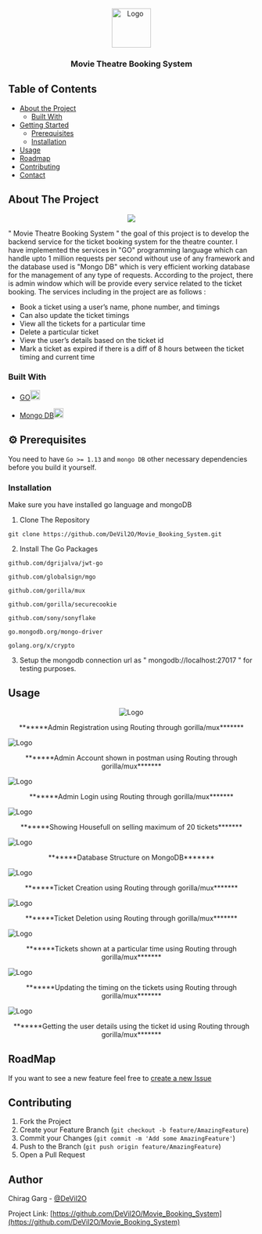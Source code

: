 

<!-- PROJECT LOGO -->
<br />
<p align="center">
  <a href="https://github.com/DeVil2O/Movie_Booking_System">
    <img src="cinema.png" alt="Logo" width="80" height="80">
  </a>

  <h3 align="center">Movie Theatre Booking System</h3>

</p>

## Table of Contents

* [About the Project](#about-the-project)
  * [Built With](#built-with)
* [Getting Started](#getting-started)
  * [Prerequisites](#prerequisites)
  * [Installation](#installation)
* [Usage](#usage)
* [Roadmap](#roadmap)
* [Contributing](#contributing)
* [Contact](#contact)

<!-- ABOUT THE PROJECT -->
## About The Project

<p align="center">
  <a href="https://github.com/DeVil2O/Movie_Booking_System">
    <img src="image.png">
  </a>
</p>
" Movie Theatre Booking System " the goal of this project is to develop the backend service for the ticket booking system for the theatre counter. I have   implemented the services in "GO" programming language which can handle upto 1 million requests per second without use of any framework and the database used is "Mongo DB" which is very efficient working database for the management of any type of requests. According to the project, there is admin window which will be provide every service related to the ticket booking. The services including in the project are as follows : 

* Book a ticket using a user’s name, phone number, and timings
* Can also update the ticket timings
* View all the tickets for a particular time
* Delete a particular ticket
* View the user’s details based on the ticket id
* Mark a ticket as expired if there is a diff of 8 hours between the ticket timing and current time


### Built With

* [GO](https://golang.org/)<code><img height="20" src="https://raw.githubusercontent.com/github/explore/80688e429a7d4ef2fca1e82350fe8e3517d3494d/topics/go/go.png"></code>

* [Mongo DB](https://www.mongodb.com/)<code><img height="20" src="https://raw.githubusercontent.com/github/explore/80688e429a7d4ef2fca1e82350fe8e3517d3494d/topics/mongodb/mongodb.png"></code>


## :gear: Prerequisites

You need to have `Go >= 1.13` and `mongo DB` other necessary dependencies before you build it yourself.

### Installation
Make sure you have installed go language and mongoDB

1. Clone The Repository
```shell
git clone https://github.com/DeVil2O/Movie_Booking_System.git
```

2. Install The Go Packages
```shell
github.com/dgrijalva/jwt-go
```
```shell
github.com/globalsign/mgo
```
```shell
github.com/gorilla/mux
```
```shell
github.com/gorilla/securecookie
```
```shell
github.com/sony/sonyflake
```
```shell
go.mongodb.org/mongo-driver
```
```shell
golang.org/x/crypto
```
3. Setup the mongodb connection url as " mongodb://localhost:27017 " for testing purposes.

## Usage

<p align="center">
    <img src="Postman Images/Adminregistration.png" alt="Logo">
  <p align="center">*******Admin Registration using Routing through gorilla/mux*******</p>
    <img src="Postman Images/adminaccount.png" alt="Logo">
  <p align="center">*******Admin Account shown in postman using Routing through gorilla/mux*******</p>
    <img src="Postman Images/adminlogin.png" alt="Logo">
  <p align="center">*******Admin Login using Routing through gorilla/mux*******</p>
    <img src="Postman Images/housefullon20tickets.png" alt="Logo">
  <p align="center">*******Showing Housefull on selling maximum of 20 tickets*******</p>
    <img src="Postman Images/mongodbdatabase.png" alt="Logo">
  <p align="center">*******Database Structure on MongoDB*******</p>
    <img src="Postman Images/ticketcreate.png" alt="Logo">
  <p align="center">*******Ticket Creation using Routing through gorilla/mux*******</p>
    <img src="Postman Images/ticketdeletion.png" alt="Logo">
  <p align="center">*******Ticket Deletion using Routing through gorilla/mux*******</p>
    <img src="Postman Images/ticketsattime.png" alt="Logo">
  <p align="center">*******Tickets shown at a particular time using Routing through gorilla/mux*******</p>
    <img src="Postman Images/timingupdate.png" alt="Logo">
  <p align="center">*******Updating the timing on the tickets using Routing through gorilla/mux*******</p>
    <img src="Postman Images/userdetailswithid.png" alt="Logo">
  <p align="center">*******Getting the user details using the ticket id using Routing through gorilla/mux*******</p>
</p>


## RoadMap
If you want to see a new feature feel free to [create a new Issue](https://github.com/DeVil2O/Movie_Booking_System/issues/new)

## Contributing

1. Fork the Project
2. Create your Feature Branch (`git checkout -b feature/AmazingFeature`)
3. Commit your Changes (`git commit -m 'Add some AmazingFeature'`)
4. Push to the Branch (`git push origin feature/AmazingFeature`)
5. Open a Pull Request

## Author

Chirag Garg - [@DeVil2O](https://github.com/DeVil2O)

Project Link: [https://github.com/DeVil2O/Movie_Booking_System](https://github.com/DeVil2O/Movie_Booking_System)


